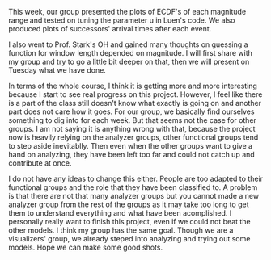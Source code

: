 This week, our group presented the plots of ECDF's of each magnitude range and tested on tuning the parameter u in Luen's code. We also produced plots of successors' arrival times after each event.  

I also went to Prof. Stark's OH and gained many thoughts on guessing a function for window length depended on magnitude. I will first share with my group and try to go a little bit deeper on that, then we will present on Tuesday what we have done.  

In terms of the whole course, I think it is getting more and more interesting because I start to see real progress on this project.  However, I feel like there is a part of the class still doesn't know what exactly is going on and another part does not care how it goes. For our group, we basically find ourselves something to dig into for each week. But that seems not the case for other groups. I am not saying it is anything wrong with that, because the project now is heavily relying on the analyzer groups, other functional groups tend to step aside inevitablly. Then even when the other groups want to give a hand on analyzing, they have been left too far and could not catch up and contribute at once.

I do not have any ideas to change this either. People are too adapted to their functional groups and the role that they have been classified to. A problem is that there are not that many analyzer groups but you cannot made a new analyzer group from the rest of the groups as it may take too long to get them to understand everything and what have been acomplished. I personally really want to finish this project, even if we could not beat the other models. I think my group has the same goal. Though we are a visualizers' group, we already steped into analyzing and trying out some models. Hope we can make some good shots.   
